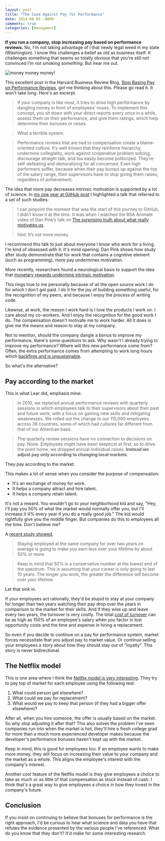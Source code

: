 ```yaml
---
layout: post
title: "The Case Against Pay for Performance"
date: 2014-08-05 -0800
comments: true
categories: [managment]
---
```


__If you run a company, stop increasing pay based on performance reviews.__ No, I'm not taking advantage of
l that newly legal weed in my state (Washington). I know this challenges a belief as old as business itself. It challenges something that seems so totally obvious that you're still not convinced I'm not smoking _something_. But hear me out.

![money money money!](https://cloud.githubusercontent.com/assets/19977/3928090/7e00f0e6-2404-11e4-8168-89532fcfdef6.jpg)

This excellent post in the Harvard Business Review Blog, [Stop Basing Pay on Performance Reviews](http://blogs.hbr.org/2014/01/stop-basing-pay-on-performance-reviews/), got me thinking about this. Please go read it. It won't take long. Here's an excerpt.

> If your company is like most, it tries to drive high performance by dangling money in front of employees’ noses. To implement this concept, you sit down with your direct reports every once in a while, assess them on their performance, and give them ratings, which help determine their bonuses or raises.

> What a terrible system.

> Performance reviews that are tied to compensation create a blame-oriented culture. It’s well known that they reinforce hierarchy, undermine collegiality, work against cooperative problem solving, discourage straight talk, and too easily become politicized. They’re self-defeating and demoralizing for all concerned. Even high performers suffer, because when their pay bumps up against the top of the salary range, their supervisors have to stop giving them raises, regardless of achievement.

The idea that more pay decreases intrinsic motivation is supported by a lot of science. In [my one year at GitHub post](http://haacked.com/archive/2012/12/07/one-year-at-github.aspx/) I highlighted a talk that referred to a set of such studies: 

> I can pinpoint the moment that was the start of this journey to GitHub, I didn’t know it at the time. It was when I watched the RSA Animate video of Dan Pink’s talk on [The surprising truth about what really motivates us](http://haacked.com/archive/2012/12/07/one-year-at-github.aspx/).
> 
> Hint: It’s not more money.

I recommend this talk to just about everyone I know who work for a living. I'm kind of obsessed with it. It's mind opening. Dan Pink shows how study after study demonstrate that for work that contains a cognitive element (such as programming), more pay undermines motivation.

More recently, researchers found a neurological basis to support the idea that [monetary rewards undermine intrinsic motivation](http://www.pnas.org/content/107/49/20911.abstract?ijkey=5a8edba9858eb2525c993d3b480e03acd1347c0f&keytype2=tf_ipsecsha).

This rings true to me personally because of all the open source work I do for which I don't get paid. I do it for the joy of building something useful, for the recognition of my peers, and because I enjoy the process of writing code.

Likewise, at work, the reason I work hard is I love the products I work on. I care about my co-workers. And I enjoy the recognition for the good work I do. The compensation doesn't motivate me to work harder. All it does is give me the means and reason to stay at my company.

Not to mention, should the company dangle a bonus to improve my performance, there's some questions to ask. Why wasn't I already trying to improve my performance? Where will this new performance come from? Often, the extra performance comes from attempting to work long hours which [backfires and is unsustainable](http://www.salon.com/2012/03/14/bring_back_the_40_hour_work_week/).

So what's the alternative?

## Pay according to the market

This is what Lear did, emphasis mine:

> In 2010, we replaced annual performance reviews with quarterly sessions in which employees talk to their supervisors about their past and future work, with a focus on gaining new skills and mitigating weaknesses. We rolled out the change to our 115,000 employees across 36 countries, some of which had cultures far different from that of our American base.

> The quarterly review sessions have no connection to decisions on pay. None. Employees might have been skeptical at first, so to drive the point home, we dropped annual individual raises. __Instead we adjust pay only according to changing local markets__.

They pay according to the market.

This makes a lot of sense when you consider the purpose of compensation:

* It's an exchange of money for work.
* It helps a company attract and hire talent.
* It helps a company retain talent.

It's not a reward. You wouldn't go to your neighborhood kid and say, "Hey, I'll pay you 50% of what the market would normally offer you, but I'll increase it 4% every year if you do a really good job." The kid would rightfully give you the middle finger. But companies do this to employees all the time. Don't believe me?

A [recent study showed](http://www.forbes.com/sites/cameronkeng/2014/06/22/employees-that-stay-in-companies-longer-than-2-years-get-paid-50-less/),

> Staying employed at the same company for over two years on average is going to make you earn less over your lifetime by about 50% or more.

> Keep in mind that 50% is a conservative number at the lowest end of the spectrum.  This is assuming that your career is only going to last 10 years.  The longer you work, the greater the difference will become over your lifetime.

Let that sink in.

If your employees act rationally, they'd be stupid to stay at your company for longer than two years watching their pay drop over the years in comparison to the market for their skills. And if they wise up and leave every two years, the turnover is very costly. The total [cost of turnover](http://www.isquare.com/turnover.cfm) can be as high as 150% of an employee's salary when you factor in lost opportunity costs and the time and expense in hiring a replacement.

So even if you decide to continue on a pay for performance system, market forces necessitate that you adjust pay to market value. Or continue selling your employees a story about how they should stay out of "loyalty". This story is never bidirectional.

## The Netflix model

This is one area where I think the [Netflix model is very interesting](http://www.slideshare.net/reed2001/culture-1798664). They try to pay top of market for each employee using the following test:

1. What could person get elsewhere?
2. What could we pay for replacement?
3. What would we pay to keep that person (if they had a bigger offer elsewhere)?

After all, when you hire someone, the offer is usually based on the market. So why stop adjusting it after that? This also solves the problem I've seen companies run into when the market is hot, they'll hire a fresh college grad for more than a much more experienced developer makes because the developer's performance bonuses haven't kept up with the market.

Keep in mind, this is good for employees too. If an employee wants to make more money, they will focus on increasing their value to your company and the market as a whole. This aligns the employee's interest with the company's interest.

Another cool feature of the Netflix model is they give employees a choice to take as much or as little of that compensation as stock instead of cash. I think that's a great way to give employees a choice in how they invest in the company's future.

## Conclusion

If you insist on continuing to believe that bonuses for performance is the right approach, I'd be curious to hear what science and data you have that refutes the evidence presented by the various people I've referenced. What do you know that they don't? It'd make for some interesting research.